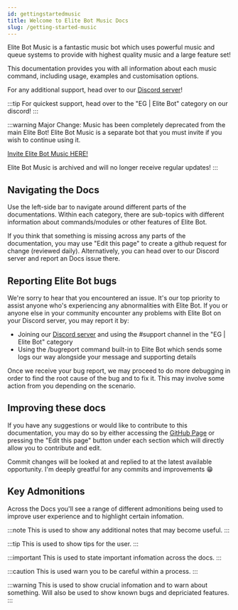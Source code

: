 ```yaml
---
id: gettingstartedmusic
title: Welcome to Elite Bot Music Docs
slug: /getting-started-music
---
```


Elite Bot Music is a fantastic music bot which uses powerful music and queue systems to provide with highest quality music and a large feature set!

This documentation provides you with all information about each music command, including usage, examples and customisation options.

For any additional support, head over to our [Discord server](http://discord.eguk.me)!

:::tip
For quickest support, head over to the "EG | Elite Bot" category on our discord!
:::

:::warning
Major Change: Music has been completely deprecated from the main Elite Bot! Elite Bot Music is a separate bot that you must invite if you wish to continue using it.

[Invite Elite Bot Music HERE!](https://discord.com/oauth2/authorize?client_id=528660579208921098&permissions=274881129536&scope=bot%20applications.commands "Discord OAuth2")

Elite Bot Music is archived and will no longer receive regular updates!
:::

## Navigating the Docs

Use the left-side bar to navigate around different parts of the documentations. Within each category, there are sub-topics with different information about commands/modules or other features of Elite Bot.

If you think that something is missing across any parts of the documentation, you may use "Edit this page" to create a github request for change (reviewed daily). Alternatively, you can head over to our Discord server and report an Docs issue there.

## Reporting Elite Bot bugs

We're sorry to hear that you encountered an issue. It's our top priority to assist anyone who's experiencing any abnormalities with Elite Bot.
If you or anyone else in your community encounter any problems with Elite Bot on your Discord server, you may report it by:

* Joining our [Discord server](http://discord.eguk.me) and using the #support channel in the "EG | Elite Bot" category
* Using the /bugreport command built-in to Elite Bot which sends some logs our way alongside your message and supporting details

Once we receive your bug report, we may proceed to do more debugging in order to find the root cause of the bug and to fix it. This may involve some action from you depending on the scenario.

## Improving these docs

If you have any suggestions or would like to contribute to this documentation, you may do so by either accessing the [GitHub Page](https://github.com/ThatGuyJacobee/Elite-Bot-Docs) or pressing the "Edit this page" button under each section which will directly allow you to contribute and edit.

Commit changes will be looked at and replied to at the latest available opportunity. I'm deeply greatful for any commits and improvements 😁

## Key Admonitions

Across the Docs you'll see a range of different admonitions being used to improve user experience and to highlight certain infomation.

:::note
This is used to show any additional notes that may become useful.
:::

:::tip
This is used to show tips for the user.
:::

:::important
This is used to state important infomation across the docs.
:::

:::caution
This is used warn you to be careful within a process.
:::

:::warning
This is used to show crucial infomation and to warn about something. Will also be used to show known bugs and depriciated features.
:::
